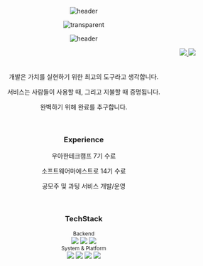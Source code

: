 
<div align="center">

  ![header](https://capsule-render.vercel.app/api?type=rect&color=gradient&height=2&section=header&fontSize=60)
  
  ![transparent](https://capsule-render.vercel.app/api?type=transparent&fontcolor=gradient&text=ReadMe&height=150&fontSize=60&desc=HelloWorld&descAlignY=75&descAlign=60&stroke=b678c4&strokeWidth=1)
  
  ![header](https://capsule-render.vercel.app/api?type=rect&color=gradient&height=2&section=header&fontSize=60&reversal=true)
  
  <!--
  
  ![transparent](https://capsule-render.vercel.app/api?type=transparent&fontColor=703ee5&text=ReadMe&height=150&fontSize=60&desc=HelloWorld&descAlignY=75&descAlign=60)
  
  ![venom](https://capsule-render.vercel.app/api?type=venom&height=200&text=Who%20Am%20I저는말이죠&fontSize=70&color=0:8871e5,100:b678c4&stroke=b678c4)
  ![venom](https://capsule-render.vercel.app/api?type=venom&height=200&text=최현식입니다.&fontSize=70&color=0:8871e5,100:b678c4&stroke=b678c4)
  
  ![header](https://capsule-render.vercel.app/api?type=waving&color=gradient&height=300&section=header&text=HELLO%20WORLD&desc=READ%20ME&fontSize=60&fontAlignY=40&descSize=25&descAlignY=58&animation=twinkling)
  ![header](https://capsule-render.vercel.app/api?type=slice&color=gradient&height=200&text=ReadMe&fontAlign=70&rotate=13&fontAlignY=25&desc=HELLO%20WORLD&descAlign=60&descAlignY=44)
  -->

</div>







<div align="right">
  <a href="https://blog.naver.com/chgy2131">
  <img src="https://img.shields.io/badge/Blog-ffffff?style=flat-square&logo=naver&logoColor=black"/>
  </a>
  
  <a href="https://www.linkedin.com/in/hyeonsik/">
  <img src="https://img.shields.io/badge/LinkedIn-ffffff?style=flat-square&logo=LinkedIn&logoColor=black"/>
  </a>
</div>

<!--

<div align="right">
  <a href="https://blog.naver.com/chgy2131">
  <img src="https://img.shields.io/badge/Blog-03C75A?style=flat-square&logo=naver&logoColor=white"/>
  </a>
   
  <a href="https://www.linkedin.com/in/%ED%98%84%EC%8B%9D-%EC%B5%9C-728202212/">
  <img src="https://img.shields.io/badge/LinkedIn-0A66C2?style=flat-square&logo=LinkedIn&logoColor=white"/>
  </a>
  
  <a hef="https://open.kakao.com/me/chs">
  <img src="https://img.shields.io/badge/Talk-FFCD00?style=flat-square&logo=kakaotalk&logoColor=black"/>
  </a>
</div>
-->

<br/>
<br/>


<div align="center">
  
  <span>
  개발은 가치를 실현하기 위한 최고의 도구라고 생각합니다.
    
  서비스는 사람들이 사용할 때, 그리고 지불할 때 증명됩니다.
  
  완벽하기 위해 완료를 추구합니다.
  
  </span>
  
  <br/>
  
  
  
  
  ### Experience
  우아한테크캠프 7기 수료
  
  소프트웨어마에스트로 14기 수료 
  
  공모주 및 과팅 서비스 개발/운영
  
  
  
  
  <br/>
  
  ### TechStack 
  <!--
  <img src="https://img.shields.io/badge/쓰고자하는_텍스트-컬러코드?style=for-the-badge&logo=simpleicons에서_아이콘이름&logoColor=white"/></a>&nbsp 
  https://simpleicons.org/
  -->
  
  <sub>
  Backend
  </sub>
  <br/>
  <span>
  <img src="https://img.shields.io/badge/JAVA-007396?style=for-the-badge&logo=coffeescript&logoColor=white"/></a>
  <img src="https://img.shields.io/badge/SpringBoot-6DB33F?style=for-the-badge&logo=Spring Boot&logoColor=white"/></a>
  <img src="https://img.shields.io/badge/junit-25A162?style=for-the-badge&logo=junit5&logoColor=white"/></a>
  </span>
  <br/>
  
  
  
  <sub>
  System & Platform
  </sub>
  <br/>
  <span>
  <img src="https://img.shields.io/badge/MySQL-4479A1?style=for-the-badge&logo=mysql&logoColor=white"/></a>
  <img src="https://img.shields.io/badge/Firebase-FFCA28?style=for-the-badge&logo=Firebase&logoColor=white"/></a>
  <img src="https://img.shields.io/badge/flutter-02569B?style=for-the-badge&logo=flutter&logoColor=white"/></a>
  <img src="https://img.shields.io/badge/analytics-E37400?style=for-the-badge&logo=googleanalytics&logoColor=white"/></a>
  </span>
  <br/>

  
  <br/>

</div>
